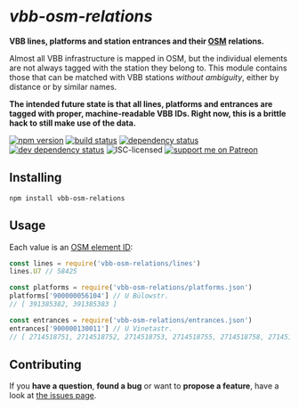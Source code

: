 # *vbb-osm-relations*

**VBB lines, platforms and station entrances and their [OSM](https://openstreetmap.org/) relations.**

Almost all VBB infrastructure is mapped in OSM, but the individual elements are not always tagged with the station they belong to. This module contains those that can be matched with VBB stations *without ambiguity*, either by distance or by similar names.

**The intended future state is that all lines, platforms and entrances are tagged with proper, machine-readable VBB IDs. Right now, this is a brittle hack to still make use of the data.**

[![npm version](https://img.shields.io/npm/v/vbb-osm-relations.svg)](https://www.npmjs.com/package/vbb-osm-relations)
[![build status](https://app.codeship.com/projects/faaded10-4d47-0135-ea45-72e8c5ccfe37/status?branch=master)](https://app.codeship.com/projects/233154)
[![dependency status](https://img.shields.io/david/derhuerst/vbb-osm-relations.svg)](https://david-dm.org/derhuerst/vbb-osm-relations)
[![dev dependency status](https://img.shields.io/david/dev/derhuerst/vbb-osm-relations.svg)](https://david-dm.org/derhuerst/vbb-osm-relations#info=devDependencies)
![ISC-licensed](https://img.shields.io/github/license/derhuerst/vbb-osm-relations.svg)
[![support me on Patreon](https://img.shields.io/badge/support%20me-on%20patreon-fa7664.svg)](https://patreon.com/derhuerst)


## Installing

```shell
npm install vbb-osm-relations
```

## Usage

Each value is an [OSM element ID](#todo):

```js
const lines = require('vbb-osm-relations/lines')
lines.U7 // 58425

const platforms = require('vbb-osm-relations/platforms.json')
platforms['900000056104'] // U Bülowstr.
// [ 391385382, 391385383 ]

const entrances = require('vbb-osm-relations/entrances.json')
entrances['900000130011'] // U Vinetastr.
// [ 2714518751, 2714518752, 2714518753, 2714518755, 2714518758, 2714518760 ]
```


## Contributing

If you **have a question**, **found a bug** or want to **propose a feature**, have a look at [the issues page](https://github.com/derhuerst/vbb-osm-relations/issues).
